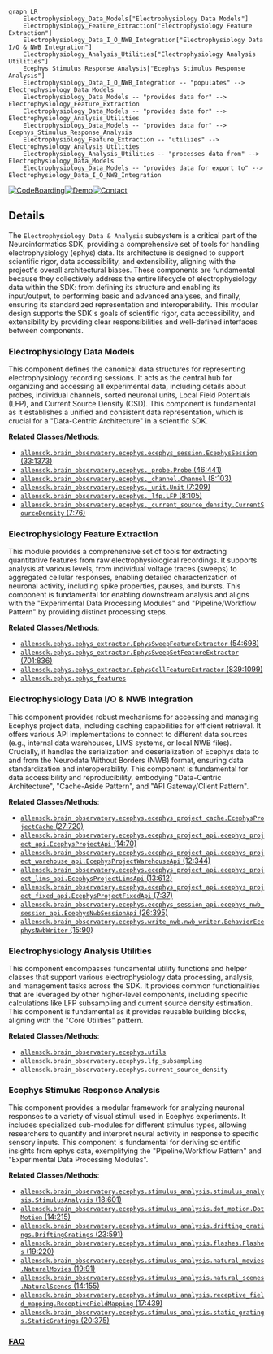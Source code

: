 ```mermaid
graph LR
    Electrophysiology_Data_Models["Electrophysiology Data Models"]
    Electrophysiology_Feature_Extraction["Electrophysiology Feature Extraction"]
    Electrophysiology_Data_I_O_NWB_Integration["Electrophysiology Data I/O & NWB Integration"]
    Electrophysiology_Analysis_Utilities["Electrophysiology Analysis Utilities"]
    Ecephys_Stimulus_Response_Analysis["Ecephys Stimulus Response Analysis"]
    Electrophysiology_Data_I_O_NWB_Integration -- "populates" --> Electrophysiology_Data_Models
    Electrophysiology_Data_Models -- "provides data for" --> Electrophysiology_Feature_Extraction
    Electrophysiology_Data_Models -- "provides data for" --> Electrophysiology_Analysis_Utilities
    Electrophysiology_Data_Models -- "provides data for" --> Ecephys_Stimulus_Response_Analysis
    Electrophysiology_Feature_Extraction -- "utilizes" --> Electrophysiology_Analysis_Utilities
    Electrophysiology_Analysis_Utilities -- "processes data from" --> Electrophysiology_Data_Models
    Electrophysiology_Data_Models -- "provides data for export to" --> Electrophysiology_Data_I_O_NWB_Integration
```

[![CodeBoarding](https://img.shields.io/badge/Generated%20by-CodeBoarding-9cf?style=flat-square)](https://github.com/CodeBoarding/GeneratedOnBoardings)[![Demo](https://img.shields.io/badge/Try%20our-Demo-blue?style=flat-square)](https://www.codeboarding.org/demo)[![Contact](https://img.shields.io/badge/Contact%20us%20-%20contact@codeboarding.org-lightgrey?style=flat-square)](mailto:contact@codeboarding.org)

## Details

The `Electrophysiology Data & Analysis` subsystem is a critical part of the Neuroinformatics SDK, providing a comprehensive set of tools for handling electrophysiology (ephys) data. Its architecture is designed to support scientific rigor, data accessibility, and extensibility, aligning with the project's overall architectural biases. These components are fundamental because they collectively address the entire lifecycle of electrophysiology data within the SDK: from defining its structure and enabling its input/output, to performing basic and advanced analyses, and finally, ensuring its standardized representation and interoperability. This modular design supports the SDK's goals of scientific rigor, data accessibility, and extensibility by providing clear responsibilities and well-defined interfaces between components.

### Electrophysiology Data Models
This component defines the canonical data structures for representing electrophysiology recording sessions. It acts as the central hub for organizing and accessing all experimental data, including details about probes, individual channels, sorted neuronal units, Local Field Potentials (LFP), and Current Source Density (CSD). This component is fundamental as it establishes a unified and consistent data representation, which is crucial for a "Data-Centric Architecture" in a scientific SDK.


**Related Classes/Methods**:

- <a href="https://github.com/AllenInstitute/AllenSDK/blob/master/allensdk/brain_observatory/ecephys/ecephys_session.py#L33-L1373" target="_blank" rel="noopener noreferrer">`allensdk.brain_observatory.ecephys.ecephys_session.EcephysSession` (33:1373)</a>
- <a href="https://github.com/AllenInstitute/AllenSDK/blob/master/allensdk/brain_observatory/ecephys/_probe.py#L46-L441" target="_blank" rel="noopener noreferrer">`allensdk.brain_observatory.ecephys._probe.Probe` (46:441)</a>
- <a href="https://github.com/AllenInstitute/AllenSDK/blob/master/allensdk/brain_observatory/ecephys/_channel.py#L8-L103" target="_blank" rel="noopener noreferrer">`allensdk.brain_observatory.ecephys._channel.Channel` (8:103)</a>
- <a href="https://github.com/AllenInstitute/AllenSDK/blob/master/allensdk/brain_observatory/ecephys/_unit.py#L7-L209" target="_blank" rel="noopener noreferrer">`allensdk.brain_observatory.ecephys._unit.Unit` (7:209)</a>
- <a href="https://github.com/AllenInstitute/AllenSDK/blob/master/allensdk/brain_observatory/ecephys/_lfp.py#L8-L105" target="_blank" rel="noopener noreferrer">`allensdk.brain_observatory.ecephys._lfp.LFP` (8:105)</a>
- <a href="https://github.com/AllenInstitute/AllenSDK/blob/master/allensdk/brain_observatory/ecephys/_current_source_density.py#L7-L76" target="_blank" rel="noopener noreferrer">`allensdk.brain_observatory.ecephys._current_source_density.CurrentSourceDensity` (7:76)</a>


### Electrophysiology Feature Extraction
This module provides a comprehensive set of tools for extracting quantitative features from raw electrophysiological recordings. It supports analysis at various levels, from individual voltage traces (sweeps) to aggregated cellular responses, enabling detailed characterization of neuronal activity, including spike properties, pauses, and bursts. This component is fundamental for enabling downstream analysis and aligns with the "Experimental Data Processing Modules" and "Pipeline/Workflow Pattern" by providing distinct processing steps.


**Related Classes/Methods**:

- <a href="https://github.com/AllenInstitute/AllenSDK/blob/master/allensdk/ephys/ephys_extractor.py#L54-L698" target="_blank" rel="noopener noreferrer">`allensdk.ephys.ephys_extractor.EphysSweepFeatureExtractor` (54:698)</a>
- <a href="https://github.com/AllenInstitute/AllenSDK/blob/master/allensdk/ephys/ephys_extractor.py#L701-L836" target="_blank" rel="noopener noreferrer">`allensdk.ephys.ephys_extractor.EphysSweepSetFeatureExtractor` (701:836)</a>
- <a href="https://github.com/AllenInstitute/AllenSDK/blob/master/allensdk/ephys/ephys_extractor.py#L839-L1099" target="_blank" rel="noopener noreferrer">`allensdk.ephys.ephys_extractor.EphysCellFeatureExtractor` (839:1099)</a>
- <a href="https://github.com/AllenInstitute/AllenSDK/blob/master/allensdk/ephys/ephys_features.py" target="_blank" rel="noopener noreferrer">`allensdk.ephys.ephys_features`</a>


### Electrophysiology Data I/O & NWB Integration
This component provides robust mechanisms for accessing and managing Ecephys project data, including caching capabilities for efficient retrieval. It offers various API implementations to connect to different data sources (e.g., internal data warehouses, LIMS systems, or local NWB files). Crucially, it handles the serialization and deserialization of Ecephys data to and from the Neurodata Without Borders (NWB) format, ensuring data standardization and interoperability. This component is fundamental for data accessibility and reproducibility, embodying "Data-Centric Architecture", "Cache-Aside Pattern", and "API Gateway/Client Pattern".


**Related Classes/Methods**:

- <a href="https://github.com/AllenInstitute/AllenSDK/blob/master/allensdk/brain_observatory/ecephys/ecephys_project_cache.py#L27-L720" target="_blank" rel="noopener noreferrer">`allensdk.brain_observatory.ecephys.ecephys_project_cache.EcephysProjectCache` (27:720)</a>
- <a href="https://github.com/AllenInstitute/AllenSDK/blob/master/allensdk/brain_observatory/ecephys/ecephys_project_api/ecephys_project_api.py#L14-L70" target="_blank" rel="noopener noreferrer">`allensdk.brain_observatory.ecephys.ecephys_project_api.ecephys_project_api.EcephysProjectApi` (14:70)</a>
- <a href="https://github.com/AllenInstitute/AllenSDK/blob/master/allensdk/brain_observatory/ecephys/ecephys_project_api/ecephys_project_warehouse_api.py#L12-L344" target="_blank" rel="noopener noreferrer">`allensdk.brain_observatory.ecephys.ecephys_project_api.ecephys_project_warehouse_api.EcephysProjectWarehouseApi` (12:344)</a>
- <a href="https://github.com/AllenInstitute/AllenSDK/blob/master/allensdk/brain_observatory/ecephys/ecephys_project_api/ecephys_project_lims_api.py#L13-L612" target="_blank" rel="noopener noreferrer">`allensdk.brain_observatory.ecephys.ecephys_project_api.ecephys_project_lims_api.EcephysProjectLimsApi` (13:612)</a>
- <a href="https://github.com/AllenInstitute/AllenSDK/blob/master/allensdk/brain_observatory/ecephys/ecephys_project_api/ecephys_project_fixed_api.py#L7-L37" target="_blank" rel="noopener noreferrer">`allensdk.brain_observatory.ecephys.ecephys_project_api.ecephys_project_fixed_api.EcephysProjectFixedApi` (7:37)</a>
- <a href="https://github.com/AllenInstitute/AllenSDK/blob/master/allensdk/brain_observatory/ecephys/ecephys_session_api/ecephys_nwb_session_api.py#L26-L395" target="_blank" rel="noopener noreferrer">`allensdk.brain_observatory.ecephys.ecephys_session_api.ecephys_nwb_session_api.EcephysNwbSessionApi` (26:395)</a>
- <a href="https://github.com/AllenInstitute/AllenSDK/blob/master/allensdk/brain_observatory/ecephys/write_nwb/nwb_writer.py#L15-L90" target="_blank" rel="noopener noreferrer">`allensdk.brain_observatory.ecephys.write_nwb.nwb_writer.BehaviorEcephysNwbWriter` (15:90)</a>


### Electrophysiology Analysis Utilities
This component encompasses fundamental utility functions and helper classes that support various electrophysiology data processing, analysis, and management tasks across the SDK. It provides common functionalities that are leveraged by other higher-level components, including specific calculations like LFP subsampling and current source density estimation. This component is fundamental as it provides reusable building blocks, aligning with the "Core Utilities" pattern.


**Related Classes/Methods**:

- <a href="https://github.com/AllenInstitute/AllenSDK/blob/master/allensdk/brain_observatory/ecephys/utils.py" target="_blank" rel="noopener noreferrer">`allensdk.brain_observatory.ecephys.utils`</a>
- `allensdk.brain_observatory.ecephys.lfp_subsampling`
- `allensdk.brain_observatory.ecephys.current_source_density`


### Ecephys Stimulus Response Analysis
This component provides a modular framework for analyzing neuronal responses to a variety of visual stimuli used in Ecephys experiments. It includes specialized sub-modules for different stimulus types, allowing researchers to quantify and interpret neural activity in response to specific sensory inputs. This component is fundamental for deriving scientific insights from ephys data, exemplifying the "Pipeline/Workflow Pattern" and "Experimental Data Processing Modules".


**Related Classes/Methods**:

- <a href="https://github.com/AllenInstitute/AllenSDK/blob/master/allensdk/brain_observatory/ecephys/stimulus_analysis/stimulus_analysis.py#L18-L601" target="_blank" rel="noopener noreferrer">`allensdk.brain_observatory.ecephys.stimulus_analysis.stimulus_analysis.StimulusAnalysis` (18:601)</a>
- <a href="https://github.com/AllenInstitute/AllenSDK/blob/master/allensdk/brain_observatory/ecephys/stimulus_analysis/dot_motion.py#L14-L215" target="_blank" rel="noopener noreferrer">`allensdk.brain_observatory.ecephys.stimulus_analysis.dot_motion.DotMotion` (14:215)</a>
- <a href="https://github.com/AllenInstitute/AllenSDK/blob/master/allensdk/brain_observatory/ecephys/stimulus_analysis/drifting_gratings.py#L23-L591" target="_blank" rel="noopener noreferrer">`allensdk.brain_observatory.ecephys.stimulus_analysis.drifting_gratings.DriftingGratings` (23:591)</a>
- <a href="https://github.com/AllenInstitute/AllenSDK/blob/master/allensdk/brain_observatory/ecephys/stimulus_analysis/flashes.py#L19-L220" target="_blank" rel="noopener noreferrer">`allensdk.brain_observatory.ecephys.stimulus_analysis.flashes.Flashes` (19:220)</a>
- <a href="https://github.com/AllenInstitute/AllenSDK/blob/master/allensdk/brain_observatory/ecephys/stimulus_analysis/natural_movies.py#L19-L91" target="_blank" rel="noopener noreferrer">`allensdk.brain_observatory.ecephys.stimulus_analysis.natural_movies.NaturalMovies` (19:91)</a>
- <a href="https://github.com/AllenInstitute/AllenSDK/blob/master/allensdk/brain_observatory/ecephys/stimulus_analysis/natural_scenes.py#L14-L155" target="_blank" rel="noopener noreferrer">`allensdk.brain_observatory.ecephys.stimulus_analysis.natural_scenes.NaturalScenes` (14:155)</a>
- <a href="https://github.com/AllenInstitute/AllenSDK/blob/master/allensdk/brain_observatory/ecephys/stimulus_analysis/receptive_field_mapping.py#L17-L439" target="_blank" rel="noopener noreferrer">`allensdk.brain_observatory.ecephys.stimulus_analysis.receptive_field_mapping.ReceptiveFieldMapping` (17:439)</a>
- <a href="https://github.com/AllenInstitute/AllenSDK/blob/master/allensdk/brain_observatory/ecephys/stimulus_analysis/static_gratings.py#L20-L375" target="_blank" rel="noopener noreferrer">`allensdk.brain_observatory.ecephys.stimulus_analysis.static_gratings.StaticGratings` (20:375)</a>




### [FAQ](https://github.com/CodeBoarding/GeneratedOnBoardings/tree/main?tab=readme-ov-file#faq)